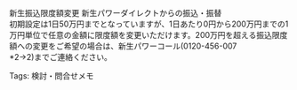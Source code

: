 新生振込限度額変更 新生パワーダイレクトからの振込・振替  
初期設定は1日50万円までとなっていますが、1日あたり0円から200万円までの1万円単位で任意の金額に限度額を変更いただけます。200万円を超える振込限度額への変更をご希望の場合は、新生パワーコール(0120-456-007  
*2→2)までご連絡ください。  

Tags: 検討・問合せメモ